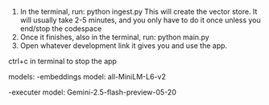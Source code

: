 1. In the terminal, run:
   python ingest.py
This will create the vector store. It will usually take 2-5 minutes, and you only have to do it once unless you end/stop the codespace
2. Once it finishes, also in the terminal, run:
   python main.py
3. Open whatever development link it gives you and use the app.

ctrl+c in terminal to stop the app

models: 
-embeddings model: all-MiniLM-L6-v2

-executer model: Gemini-2.5-flash-preview-05-20
